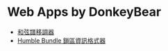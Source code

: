# Web Apps by DonkeyBear
* [和弦譜移調器](https://donkeybear.github.io/webapp/chord-sheet-transposer/)
* [Humble Bundle 鎖區資訊格式器](https://donkeybear.github.io/webapp/hb-region-lock-info-formatter/)